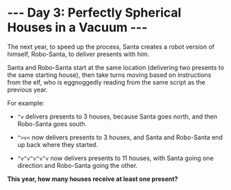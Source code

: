 # --- Day 3: Perfectly Spherical Houses in a Vacuum ---

The next year, to speed up the process, Santa creates a robot version of himself, Robo-Santa, to deliver presents with him.

Santa and Robo-Santa start at the same location (delivering two presents to the same starting house), then take turns moving based on instructions from the elf, who is eggnoggedly reading from the same script as the previous year.

For example:

- `^v` delivers presents to 3 houses, because Santa goes north, and then Robo-Santa goes south.

- `^>v<` now delivers presents to 3 houses, and Santa and Robo-Santa end up back where they started.

- `^v^v^v^v^v` now delivers presents to 11 houses, with Santa going one direction and Robo-Santa going the other.

**This year, how many houses receive at least one present?**
